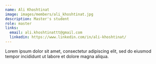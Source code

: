```yaml
---
name: Ali Khoshtinat
image: images/members/ali_khoshtinat.jpg
description: Master's student
role: master
links:
  email: ali.khoshtinattt@gmail.com
  linkedin: https://www.linkedin.com/in/ali-khoshtinat/
---
```


Lorem ipsum dolor sit amet, consectetur adipiscing elit, sed do eiusmod tempor incididunt ut labore et dolore magna aliqua.
